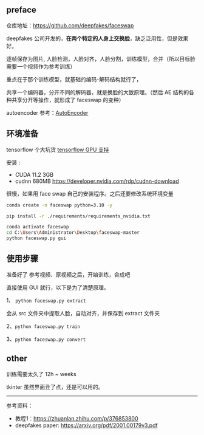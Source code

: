 


## preface

仓库地址：https://github.com/deepfakes/faceswap

deepfakes 公司开发的，**在两个特定的人身上交换脸**，缺乏泛用性，但是效果好。

逐帧保存为图片, 人脸检测，人脸对齐，人脸分割，训练模型，合并（所以目标脸需要一个视频作为参考训练）

重点在于那个训练模型，就基础的编码-解码结构就行了，

共享一个编码器，分开不同的解码器，就是换脸的大致原理。（然后 AE 结构的各种共享分开等操作，就形成了 faceswap 的变种）

autoencoder 参考：[AutoEncoder](ML/深度学习/autoencoder)



## 环境准备


tensorflow 个大坑货 [tensorflow GPU 支持](https://tensorflow.google.cn/install/gpu?hl=zh-cn#windows_setup)


安装 :
- CUDA 11.2 3GB
- cudnn 680MB   https://developer.nvidia.com/rdp/cudnn-download


很慢，如果用 face swap 自己的安装程序。之后还要修改系统环境变量


```bash
conda create -n faceswap python=3.10 -y

pip install -r ./requirements/requirements_nvidia.txt

conda activate faceswap
cd C:\Users\Administrator\Desktop\faceswap-master
python faceswap.py gui
```





## 使用步骤

准备好了 参考视频、原视频之后，开始训练，合成吧

直接使用 GUI 就行，以下是为了清楚原理。



1、 `python faceswap.py extract`

会从 src 文件夹中提取人脸，自动对齐，并保存到 extract 文件夹


2、`python faceswap.py train`


3、`python faceswap.py convert`



## other

训练需要太久了 12h ~ weeks

tkinter 虽然界面丑了点，还是可以用的。


-------------

参考资料：
- 教程1：https://zhuanlan.zhihu.com/p/376853800
- deepfakes paper: https://arxiv.org/pdf/2001.00179v3.pdf






